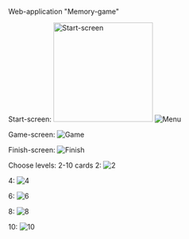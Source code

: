 Web-application "Memory-game"

Start-screen:
<img src="https://user-images.githubusercontent.com/82253017/155835273-5caf839c-09ba-4b18-be6d-9c561ce65645.PNG" alt="Start-screen" width="200"/>
![Menu](https://user-images.githubusercontent.com/82253017/155835273-5caf839c-09ba-4b18-be6d-9c561ce65645.PNG)

Game-screen:
![Game](https://user-images.githubusercontent.com/82253017/155835269-b585adad-9d3f-469d-a9bb-217823f1fbe1.PNG)

Finish-screen:
![Finish](https://user-images.githubusercontent.com/82253017/155835267-17982532-55eb-4fe8-a5a7-e47360c439f1.PNG)



Choose levels: 2-10 cards
2: ![2](https://user-images.githubusercontent.com/82253017/155835279-3245d4ef-f7f7-4341-a0de-473da3d33128.PNG)

4: ![4](https://user-images.githubusercontent.com/82253017/155835280-1a8c4b3b-0686-42ba-9374-91c92c7805d1.PNG)

6: ![6](https://user-images.githubusercontent.com/82253017/155835282-6c122dc0-7d42-452d-a215-de9d1aeb79ad.PNG)

8: ![8](https://user-images.githubusercontent.com/82253017/155835283-0752caf8-ea34-4fee-9892-365f2ffc01bf.PNG)
 
10: ![10](https://user-images.githubusercontent.com/82253017/155835288-3435f7a9-e6ef-4359-b480-3f7f4080ab5f.PNG)



